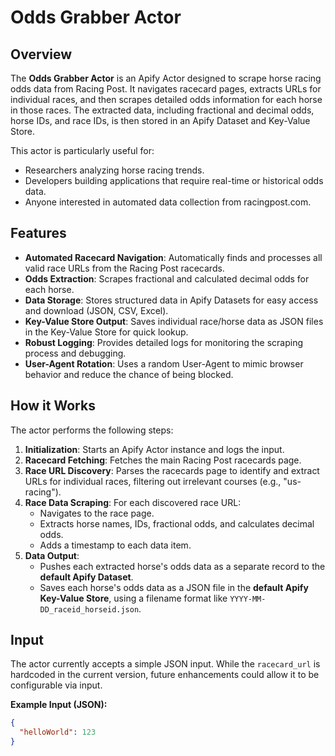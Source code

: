 # Odds Grabber Actor

## Overview

The **Odds Grabber Actor** is an Apify Actor designed to scrape horse racing odds data from Racing Post. It navigates racecard pages, extracts URLs for individual races, and then scrapes detailed odds information for each horse in those races. The extracted data, including fractional and decimal odds, horse IDs, and race IDs, is then stored in an Apify Dataset and Key-Value Store.

This actor is particularly useful for:
- Researchers analyzing horse racing trends.
- Developers building applications that require real-time or historical odds data.
- Anyone interested in automated data collection from racingpost.com.

## Features

- **Automated Racecard Navigation**: Automatically finds and processes all valid race URLs from the Racing Post racecards.
- **Odds Extraction**: Scrapes fractional and calculated decimal odds for each horse.
- **Data Storage**: Stores structured data in Apify Datasets for easy access and download (JSON, CSV, Excel).
- **Key-Value Store Output**: Saves individual race/horse data as JSON files in the Key-Value Store for quick lookup.
- **Robust Logging**: Provides detailed logs for monitoring the scraping process and debugging.
- **User-Agent Rotation**: Uses a random User-Agent to mimic browser behavior and reduce the chance of being blocked.

## How it Works

The actor performs the following steps:

1.  **Initialization**: Starts an Apify Actor instance and logs the input.
2.  **Racecard Fetching**: Fetches the main Racing Post racecards page.
3.  **Race URL Discovery**: Parses the racecards page to identify and extract URLs for individual races, filtering out irrelevant courses (e.g., "us-racing").
4.  **Race Data Scraping**: For each discovered race URL:
    *   Navigates to the race page.
    *   Extracts horse names, IDs, fractional odds, and calculates decimal odds.
    *   Adds a timestamp to each data item.
5.  **Data Output**:
    *   Pushes each extracted horse's odds data as a separate record to the **default Apify Dataset**.
    *   Saves each horse's odds data as a JSON file in the **default Apify Key-Value Store**, using a filename format like `YYYY-MM-DD_raceid_horseid.json`.

## Input

The actor currently accepts a simple JSON input. While the `racecard_url` is hardcoded in the current version, future enhancements could allow it to be configurable via input.

**Example Input (JSON):**

```json
{
  "helloWorld": 123
}